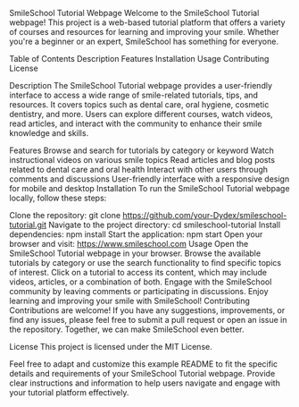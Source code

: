 SmileSchool Tutorial Webpage
Welcome to the SmileSchool Tutorial webpage! This project is a web-based tutorial platform that offers a variety of courses and resources for learning and improving your smile. Whether you're a beginner or an expert, SmileSchool has something for everyone.

Table of Contents
Description
Features
Installation
Usage
Contributing
License

Description
The SmileSchool Tutorial webpage provides a user-friendly interface to access a wide range of smile-related tutorials, tips, and resources. It covers topics such as dental care, oral hygiene, cosmetic dentistry, and more. Users can explore different courses, watch videos, read articles, and interact with the community to enhance their smile knowledge and skills.

Features
Browse and search for tutorials by category or keyword
Watch instructional videos on various smile topics
Read articles and blog posts related to dental care and oral health
Interact with other users through comments and discussions
User-friendly interface with a responsive design for mobile and desktop
Installation
To run the SmileSchool Tutorial webpage locally, follow these steps:

Clone the repository: git clone https://github.com/your-Dydex/smileschool-tutorial.git
Navigate to the project directory: cd smileschool-tutorial
Install dependencies: npm install
Start the application: npm start
Open your browser and visit: https://www.smileschool.com
Usage
Open the SmileSchool Tutorial webpage in your browser.
Browse the available tutorials by category or use the search functionality to find specific topics of interest.
Click on a tutorial to access its content, which may include videos, articles, or a combination of both.
Engage with the SmileSchool community by leaving comments or participating in discussions.
Enjoy learning and improving your smile with SmileSchool!
Contributing
Contributions are welcome! If you have any suggestions, improvements, or find any issues, please feel free to submit a pull request or open an issue in the repository. Together, we can make SmileSchool even better.

License
This project is licensed under the MIT License.

Feel free to adapt and customize this example README to fit the specific details and requirements of your SmileSchool Tutorial webpage. Provide clear instructions and information to help users navigate and engage with your tutorial platform effectively.